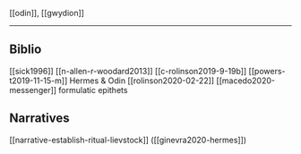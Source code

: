 [[odin]], [[gwydion]]
***
## Biblio
[[sick1996]]
[[n-allen-r-woodard2013]]
[[c-rolinson2019-9-19b]]
[[powers-t2019-11-15-m]] Hermes & Odin 
[[rolinson2020-02-22]]
[[macedo2020-messenger]] formulatic epithets


## Narratives
[[narrative-establish-ritual-lievstock]] ([[ginevra2020-hermes]])